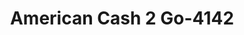 ---
f_zip-code: 54701
f_state-code: WI
title: American Cash 2 Go-4142
f_phone: 715-839-7777
f_city-only: Eau Claire
f_address: 923 South Hastings Way Eau Claire
f_location-unique-id: '4142'
slug: american-cash-2-go-4142
updated-on: '2024-05-30T13:46:58.046Z'
created-on: '2024-05-30T13:36:59.803Z'
published-on: '2024-05-30T13:54:32.469Z'
f_city-state: cms/city/eau-claire-wi.md
f_company: cms/company/american-cash-2-go.md
f_state: cms/state/wisconsin.md
layout: '[payday-loan].html'
tags: payday-loan
---